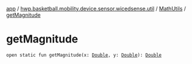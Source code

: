 [app](../../index.md) / [hwp.basketball.mobility.device.sensor.wicedsense.util](../index.md) / [MathUtils](index.md) / [getMagnitude](.)

# getMagnitude

`open static fun getMagnitude(x: `[`Double`](https://kotlinlang.org/api/latest/jvm/stdlib/kotlin/-double/index.html)`, y: `[`Double`](https://kotlinlang.org/api/latest/jvm/stdlib/kotlin/-double/index.html)`): `[`Double`](https://kotlinlang.org/api/latest/jvm/stdlib/kotlin/-double/index.html)